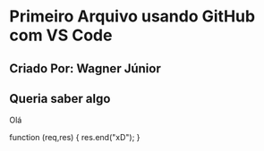 
# Primeiro Arquivo usando GitHub com VS Code

## Criado Por: Wagner Júnior

## Queria saber algo

Olá

function (req,res) {
    res.end("xD");
}


